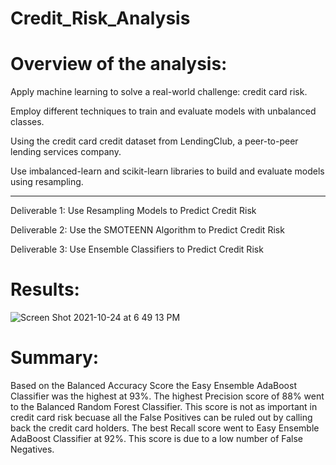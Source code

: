 # Credit_Risk_Analysis
# Overview of the analysis:
Apply machine learning to solve a real-world challenge: credit card risk.

Employ different techniques to train and evaluate models with unbalanced classes.

Using the credit card credit dataset from LendingClub, a peer-to-peer lending services company.

Use imbalanced-learn and scikit-learn libraries to build and evaluate models using resampling.

---------------------------------------------------------------



Deliverable 1: Use Resampling Models to Predict Credit Risk

Deliverable 2: Use the SMOTEENN Algorithm to Predict Credit Risk

Deliverable 3: Use Ensemble Classifiers to Predict Credit Risk



# Results:

![Screen Shot 2021-10-24 at 6 49 13 PM](https://user-images.githubusercontent.com/86200136/138616084-6531d01c-11a3-4a23-b920-4b40e9aec277.png)






# Summary:
Based on the Balanced Accuracy Score the Easy Ensemble AdaBoost Classifier was the highest at 93%. The highest Precision
score of 88% went to the Balanced Random Forest Classifier. This score is not as important in credit card risk becuase 
all the False Positives can be ruled out by calling back the credit card holders. The best Recall score went to 
Easy Ensemble AdaBoost Classifier at 92%. This score is due to a low number of False Negatives.
